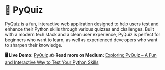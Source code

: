 # 🧠 PyQuiz
PyQuiz is a fun, interactive web application designed to help users test and enhance their Python skills through various quizzes and challenges. Built with a modern tech stack and a clean user experience, PyQuiz is perfect for beginners who want to learn, as well as experienced developers who want to sharpen their knowledge.

**🖥 Live Demo:** [PyQuiz](https://pyquiz.picsartacademy.am/)
**✍️ Read more on Medium:** [Exploring PyQuiz – A Fun and Interactive Way to Test Your Python Skills](https://medium.com/@haykuhimkrtchyan09/exploring-pyquiz-a-fun-and-interactive-way-to-test-your-python-skills-c62cecd2f37c)

